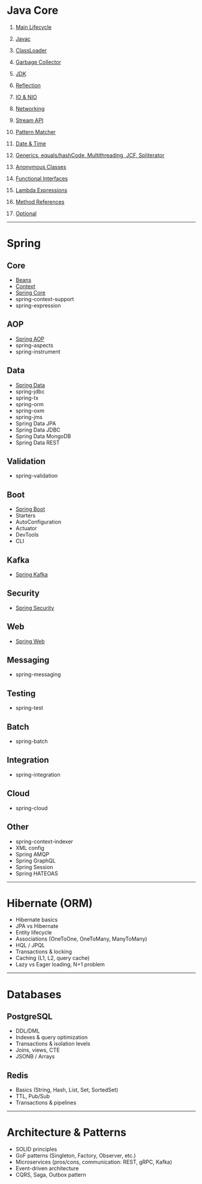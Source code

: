 # Java Core

1. [Main Lifecycle](https://github.com/zavik001/transactions/blob/main/src/main/java/example/transactions/examples/java/core/MainLifeCycleExample.java)
2. [Javac](https://github.com/zavik001/transactions/blob/main/src/main/java/example/transactions/examples/java/core/JavacExample.java)
3. [ClassLoader](https://github.com/zavik001/transactions/blob/main/src/main/java/example/transactions/examples/java/core/ClassLoaderExample.java)
4. [Garbage Collector](https://github.com/zavik001/transactions/blob/main/src/main/java/example/transactions/examples/java/core/GCExample.java)
5. [JDK](https://github.com/zavik001/transactions/blob/main/src/main/java/example/transactions/examples/java/core/JDKExample.java)

6. [Reflection](https://github.com/zavik001/transactions/blob/main/src/test/java/example/transactions/ReflectionTest.java)
7. [IO & NIO](https://github.com/zavik001/transactions/blob/main/src/test/java/example/transactions/IOnewIOTest.java)
8. [Networking](https://github.com/zavik001/transactions/blob/main/src/test/java/example/transactions/NetTest.java)
9. [Stream API](https://github.com/zavik001/transactions/blob/main/src/test/java/example/transactions/StreamAPITest.java)
10. [Pattern Matcher](https://github.com/zavik001/transactions/blob/main/src/test/java/example/transactions/PatternMatcherTest.java)
11. [Date & Time](https://github.com/zavik001/transactions/blob/main/src/test/java/example/transactions/DataTimeTest.java)

12. [Generics, equals/hashCode, Multithreading, JCF, Spliterator](https://github.com/zavik001/APJ1_Bootcamp/blob/main/EXAMPLE/app/src/main/java/org/example/App.java)
13. [Anonymous Classes](https://github.com/zavik001/APJ1_Bootcamp/blob/main/AP1-Jv-T02/anon-clases.md)
14. [Functional Interfaces](https://github.com/zavik001/APJ1_Bootcamp/blob/main/AP1-Jv-T02/funtional-interfaces.md)
15. [Lambda Expressions](https://github.com/zavik001/APJ1_Bootcamp/blob/main/AP1-Jv-T02/lamda-expressions.md)
16. [Method References](https://github.com/zavik001/APJ1_Bootcamp/blob/main/AP1-Jv-T02/method-referende.md)
17. [Optional](https://github.com/zavik001/transactions/blob/main/src/main/java/example/transactions/examples/OptinalExample.java)

---

# Spring

## Core
- [Beans](https://github.com/zavik001/transactions/blob/main/src/main/java/example/transactions/examples/SpringBeanExample.java)
- [Context](https://github.com/zavik001/transactions/blob/main/src/main/java/example/transactions/examples/SpringContextExample.java)
- [Spring Core](https://github.com/zavik001/transactions/blob/main/src/main/java/example/transactions/examples/SpringCoreExample.java)
- spring-context-support
- spring-expression

## AOP
- [Spring AOP](https://github.com/zavik001/transactions/blob/main/src/main/java/example/transactions/examples/SpringAOPExample.java)
- spring-aspects
- spring-instrument

## Data
- [Spring Data](https://github.com/zavik001/transactions/blob/main/src/main/java/example/transactions/examples/SpringDataExample.java)
- spring-jdbc
- spring-tx
- spring-orm
- spring-oxm
- spring-jms
- Spring Data JPA
- Spring Data JDBC
- Spring Data MongoDB
- Spring Data REST

## Validation
- spring-validation

## Boot
- [Spring Boot](https://github.com/zavik001/transactions/blob/main/src/main/java/example/transactions/examples/SpringBootExample.java)
- Starters
- AutoConfiguration
- Actuator
- DevTools
- CLI

## Kafka
- [Spring Kafka](https://github.com/zavik001/springboot-kafka-jpa-demo/blob/main/kafka-orders-demo/src/main/java/kafka/orders/example/example/KafkaExample.java)

## Security
- [Spring Security](https://github.com/zavik001/spring-security/blob/main/README.md)

## Web
- [Spring Web](https://github.com/zavik001/transactions/blob/main/src/main/java/example/transactions/examples/SpringWebExample.java)

## Messaging
- spring-messaging

## Testing
- spring-test

## Batch
- spring-batch

## Integration
- spring-integration

## Cloud
- spring-cloud

## Other
- spring-context-indexer
- XML config
- Spring AMQP
- Spring GraphQL
- Spring Session
- Spring HATEOAS

---

# Hibernate (ORM)
- Hibernate basics
- JPA vs Hibernate
- Entity lifecycle
- Associations (OneToOne, OneToMany, ManyToMany)
- HQL / JPQL
- Transactions & locking
- Caching (L1, L2, query cache)
- Lazy vs Eager loading, N+1 problem

---

# Databases

## PostgreSQL
- DDL/DML
- Indexes & query optimization
- Transactions & isolation levels
- Joins, views, CTE
- JSONB / Arrays

## Redis
- Basics (String, Hash, List, Set, SortedSet)
- TTL, Pub/Sub
- Transactions & pipelines

---

# Architecture & Patterns
- SOLID principles
- GoF patterns (Singleton, Factory, Observer, etc.)
- Microservices (pros/cons, communication: REST, gRPC, Kafka)
- Event-driven architecture
- CQRS, Saga, Outbox pattern
